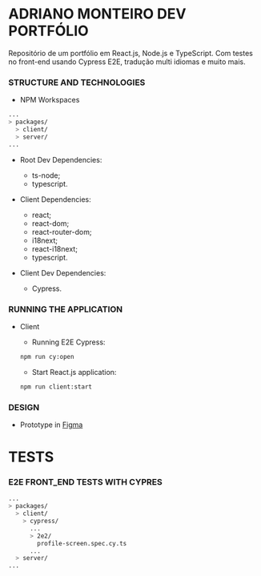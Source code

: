 # ADRIANO MONTEIRO DEV PORTFÓLIO

Repositório de um portfólio em React.js, Node.js e TypeScript. Com testes no front-end usando Cypress E2E, tradução multi idiomas e muito mais.

### STRUCTURE AND TECHNOLOGIES

- NPM Workspaces

```bash
...
> packages/
  > client/
  > server/
...
```

- Root Dev Dependencies:

  - ts-node;
  - typescript.

- Client Dependencies:

  - react;
  - react-dom;
  - react-router-dom;
  - i18next;
  - react-i18next;
  - typescript.

- Client Dev Dependencies:

  - Cypress.

### RUNNING THE APPLICATION

- Client

  - Running E2E Cypress:

  ```bash
  npm run cy:open
  ```

  - Start React.js application:

  ```bash
  npm run client:start
  ```

### DESIGN

- Prototype in [Figma](https://www.figma.com/file/BXf5swV5EKuSzAL0hWXTH7/Adriano-Monteiro-Dev?node-id=0%3A1)

# TESTS

### E2E FRONT_END TESTS WITH CYPRES

```bash
...
> packages/
  > client/
    > cypress/
      ...
      > 2e2/
        profile-screen.spec.cy.ts
      ...
  > server/
...
```
